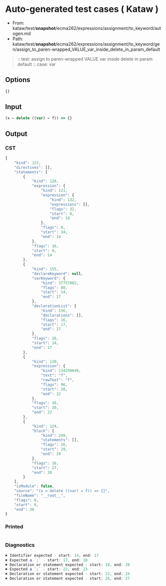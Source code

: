 # Auto-generated test cases ( Kataw )
- From: kataw/test/__snapshot__/ecma262/expressions/assignment/to_keyword/autogen.md
- Path: kataw/test/__snapshot__/ecma262/expressions/assignment/to_keyword/gen/assign_to_paren-wrapped_VALUE_var_inside_delete_in_param_default
> :: test: assign to paren-wrapped VALUE var inside delete in param default
> :: case: var
## Options

`````js
{}
`````
## Input

`````js
(x = delete ((var) = f)) => {}
`````
## Output

### CST

```javascript
{
    "kind": 122,
    "directives": [],
    "statements": [
        {
            "kind": 120,
            "expression": {
                "kind": 121,
                "expression": {
                    "kind": 132,
                    "expressions": [],
                    "flags": 32,
                    "start": 0,
                    "end": 14
                },
                "flags": 0,
                "start": 34,
                "end": 14
            },
            "flags": 16,
            "start": 0,
            "end": 14
        },
        {
            "kind": 155,
            "declareKeyword": null,
            "varKeyword": {
                "kind": 37757002,
                "flags": 80,
                "start": 14,
                "end": 17
            },
            "declarationList": {
                "kind": 156,
                "declarations": [],
                "flags": 16,
                "start": 17,
                "end": 17
            },
            "flags": 16,
            "start": 14,
            "end": 17
        },
        {
            "kind": 120,
            "expression": {
                "kind": 134299649,
                "text": "f",
                "rawText": "f",
                "flags": 96,
                "start": 20,
                "end": 22
            },
            "flags": 16,
            "start": 20,
            "end": 22
        },
        {
            "kind": 124,
            "block": {
                "kind": 249,
                "statements": [],
                "flags": 16,
                "start": 29,
                "end": 29
            },
            "flags": 16,
            "start": 27,
            "end": 30
        }
    ],
    "isModule": false,
    "source": "(x = delete ((var) = f)) => {}",
    "fileName": "__root__",
    "flags": 0,
    "start": 0,
    "end": 30
}
```

### Printed

```javascript

```

### Diagnostics

```javascript
✖ Identifier expected - start: 14, end: 17
✖ Expected a `;` - start: 17, end: 18
✖ Declaration or statement expected - start: 18, end: 20
✖ Expected a `;` - start: 22, end: 23
✖ Declaration or statement expected - start: 23, end: 24
✖ Declaration or statement expected - start: 24, end: 27

```

